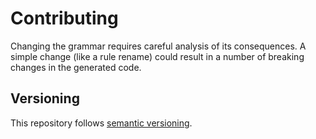 # Contributing

Changing the grammar requires careful analysis of its consequences. 
A simple change (like a rule rename) could result in a number of breaking changes in the generated code.

## Versioning
This repository follows [semantic versioning](https://semver.org/).
